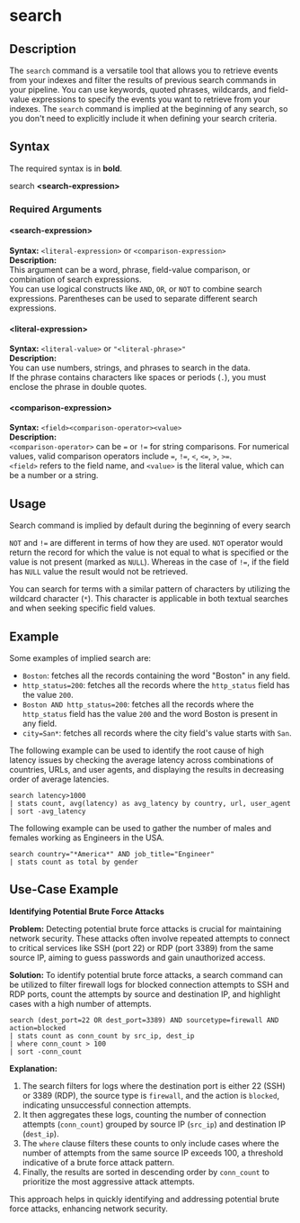 # search

## Description

The `search` command is a versatile tool that allows you to retrieve events from your indexes and filter the results of previous search commands in your pipeline. 
You can use keywords, quoted phrases, wildcards, and field-value expressions to specify the events you want to retrieve from your indexes. 
The `search` command is implied at the beginning of any search, so you don't need to explicitly include it when defining your search criteria.

## Syntax

The required syntax is in **bold**.

search **\<search-expression\>**


### Required Arguments

#### \<search-expression\>

**Syntax:** `<literal-expression>` or `<comparison-expression>`\
**Description:** \
This argument can be a word, phrase, field-value comparison, or combination of search expressions. \
You can use logical constructs like `AND`, `OR`, or `NOT` to combine search expressions. Parentheses can be used to separate different search expressions.

#### \<literal-expression\>

**Syntax:** `<literal-value>` or `"<literal-phrase>"`\
**Description:** \
You can use numbers, strings, and phrases to search in the data.\
If the phrase contains characters like spaces or periods (`.`), you must enclose the phrase in double quotes.


#### \<comparison-expression\>

**Syntax:** `<field><comparison-operator><value>`\
**Description:** \
`<comparison-operator>` can be `=` or `!=` for string comparisons. For numerical values, valid comparison operators include `=`, `!=`, `<`, `<=`, `>`, `>=`.\
`<field>` refers to the field name, and `<value>` is the literal value, which can be a number or a string.

## Usage
Search command is implied by default during the beginning of every search

`NOT` and `!=` are different in terms of how they are used. `NOT` operator would return the record for which the value is not equal to what is specified or the value is not present (marked as `NULL`). Whereas in the case of `!=`, if the field has `NULL` value the result would not be retrieved.

You can search for terms with a similar pattern of characters by utilizing the wildcard character (`*`). This character is applicable in both textual searches and when seeking specific field values.


## Example

Some examples of implied search are:
- `Boston`: fetches all the records containing the word "Boston" in any field.
- `http_status=200`: fetches all the records where the `http_status` field has the value `200`.
- `Boston AND http_status=200`: fetches all the records where the `http_status` field has the value `200` and the word Boston is present in any field.
- `city=San*`: fetches all records where the city field's value starts with `San`.

The following example can be used to identify the root cause of high latency issues by checking the average latency across combinations of countries, URLs, and user agents, and displaying the results in decreasing order of average latencies.
```
search latency>1000 
| stats count, avg(latency) as avg_latency by country, url, user_agent 
| sort -avg_latency
```

The following example can be used to gather the number of males and females working as Engineers in the USA.
```
search country="*America*" AND job_title="Engineer" 
| stats count as total by gender
```

## Use-Case Example

**Identifying Potential Brute Force Attacks**

**Problem:** Detecting potential brute force attacks is crucial for maintaining network security. These attacks often involve repeated attempts to connect to critical services like SSH (port 22) or RDP (port 3389) from the same source IP, aiming to guess passwords and gain unauthorized access.

**Solution:** To identify potential brute force attacks, a search command can be utilized to filter firewall logs for blocked connection attempts to SSH and RDP ports, count the attempts by source and destination IP, and highlight cases with a high number of attempts.

```
search (dest_port=22 OR dest_port=3389) AND sourcetype=firewall AND action=blocked
| stats count as conn_count by src_ip, dest_ip
| where conn_count > 100
| sort -conn_count
```


**Explanation:**
1. The search filters for logs where the destination port is either 22 (SSH) or 3389 (RDP), the source type is `firewall`, and the action is `blocked`, indicating unsuccessful connection attempts.
2. It then aggregates these logs, counting the number of connection attempts (`conn_count`) grouped by source IP (`src_ip`) and destination IP (`dest_ip`).
3. The `where` clause filters these counts to only include cases where the number of attempts from the same source IP exceeds 100, a threshold indicative of a brute force attack pattern.
4. Finally, the results are sorted in descending order by `conn_count` to prioritize the most aggressive attack attempts.

This approach helps in quickly identifying and addressing potential brute force attacks, enhancing network security.